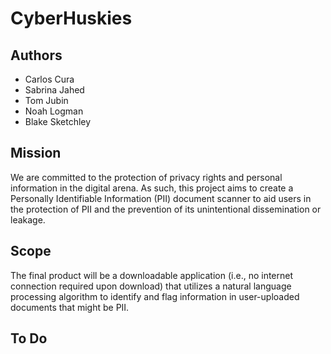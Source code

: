 # CyberHuskies

## Authors
- Carlos Cura
- Sabrina Jahed
- Tom Jubin
- Noah Logman
- Blake Sketchley

## Mission
We are committed to the protection of privacy rights and personal information in the digital arena. As such, this project aims to create a Personally Identifiable Information (PII) document scanner to aid users in the protection of PII and the prevention of its unintentional dissemination or leakage.

## Scope
The final product will be a downloadable application (i.e., no internet connection required upon download) that utilizes a natural language processing algorithm to identify and flag information in user-uploaded documents that might be PII.

## To Do